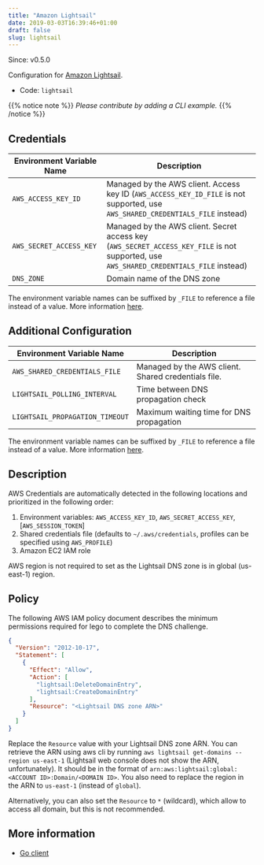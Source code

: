 ```yaml
---
title: "Amazon Lightsail"
date: 2019-03-03T16:39:46+01:00
draft: false
slug: lightsail
---
```


<!-- THIS DOCUMENTATION IS AUTO-GENERATED. PLEASE DO NOT EDIT. -->
<!-- providers/dns/lightsail/lightsail.toml -->
<!-- THIS DOCUMENTATION IS AUTO-GENERATED. PLEASE DO NOT EDIT. -->

Since: v0.5.0

Configuration for [Amazon Lightsail](https://aws.amazon.com/lightsail/).


<!--more-->

- Code: `lightsail`

{{% notice note %}}
_Please contribute by adding a CLI example._
{{% /notice %}}




## Credentials

| Environment Variable Name | Description |
|-----------------------|-------------|
| `AWS_ACCESS_KEY_ID` | Managed by the AWS client. Access key ID (`AWS_ACCESS_KEY_ID_FILE` is not supported, use `AWS_SHARED_CREDENTIALS_FILE` instead) |
| `AWS_SECRET_ACCESS_KEY` | Managed by the AWS client. Secret access key (`AWS_SECRET_ACCESS_KEY_FILE` is not supported, use `AWS_SHARED_CREDENTIALS_FILE` instead) |
| `DNS_ZONE` | Domain name of the DNS zone |

The environment variable names can be suffixed by `_FILE` to reference a file instead of a value.
More information [here](/lego/dns/#configuration-and-credentials).


## Additional Configuration

| Environment Variable Name | Description |
|--------------------------------|-------------|
| `AWS_SHARED_CREDENTIALS_FILE` | Managed by the AWS client. Shared credentials file. |
| `LIGHTSAIL_POLLING_INTERVAL` | Time between DNS propagation check |
| `LIGHTSAIL_PROPAGATION_TIMEOUT` | Maximum waiting time for DNS propagation |

The environment variable names can be suffixed by `_FILE` to reference a file instead of a value.
More information [here](/lego/dns/#configuration-and-credentials).

## Description

AWS Credentials are automatically detected in the following locations and prioritized in the following order:

1. Environment variables: `AWS_ACCESS_KEY_ID`, `AWS_SECRET_ACCESS_KEY`, [`AWS_SESSION_TOKEN`]
2. Shared credentials file (defaults to `~/.aws/credentials`, profiles can be specified using `AWS_PROFILE`)
3. Amazon EC2 IAM role

AWS region is not required to set as the Lightsail DNS zone is in global (us-east-1) region.

## Policy

The following AWS IAM policy document describes the minimum permissions required for lego to complete the DNS challenge.

```json
{
  "Version": "2012-10-17",
  "Statement": [
    {
      "Effect": "Allow",
      "Action": [
        "lightsail:DeleteDomainEntry",
        "lightsail:CreateDomainEntry"
      ],
      "Resource": "<Lightsail DNS zone ARN>"
    }
  ]
}
```

Replace the `Resource` value with your Lightsail DNS zone ARN.
You can retrieve the ARN using aws cli by running `aws lightsail get-domains --region us-east-1` (Lightsail web console does not show the ARN, unfortunately).
It should be in the format of `arn:aws:lightsail:global:<ACCOUNT ID>:Domain/<DOMAIN ID>`.
You also need to replace the region in the ARN to `us-east-1` (instead of `global`).

Alternatively, you can also set the `Resource` to `*` (wildcard), which allow to access all domain, but this is not recommended.



## More information


- [Go client](https://github.com/aws/aws-sdk-go/)

<!-- THIS DOCUMENTATION IS AUTO-GENERATED. PLEASE DO NOT EDIT. -->
<!-- providers/dns/lightsail/lightsail.toml -->
<!-- THIS DOCUMENTATION IS AUTO-GENERATED. PLEASE DO NOT EDIT. -->
